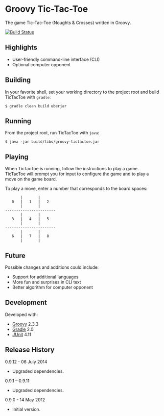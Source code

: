 Groovy Tic-Tac-Toe
==================

The game Tic-Tac-Toe (Noughts & Crosses) written in Groovy.

[![Build Status](https://travis-ci.org/jbarker/groovy-tictactoe.png?branch=master)](https://travis-ci.org/jbarker/groovy-tictactoe)


Highlights
----------

* User-friendly command-line interface (CLI)
* Optional computer opponent


Building
--------

In your favorite shell, set your working directory to the project root and
build TicTacToe with `gradle`:

    $ gradle clean build uberjar


Running
-------

From the project root, run TicTacToe with `java`:

    $ java -jar build/libs/groovy-tictactoe.jar


Playing
-------

When TicTacToe is running, follow the instructions to play a game. TicTacToe
will prompt you for input to configure the game and to play a move on the game
board.

To play a move, enter a number that corresponds to the board spaces:

           |       |
       0   |   1   |   2
           |       |
    -----------------------
           |       |
       3   |   4   |   5
           |       |
    -----------------------
           |       |
       6   |   7   |   8
           |       |


Future
------

Possible changes and additions could include:

* Support for additional languages
* More fun and surprises in CLI text
* Better algorithm for computer opponent


Development
-----------

Developed with:

* [Groovy](http://groovy.codehaus.org/) 2.3.3
* [Gradle](http://www.gradle.org/) 2.0
* [JUnit](http://junit.org/) 4.11


Release History
---------------

0.9.12 - 06 July 2014

* Upgraded dependencies.

0.9.1 &ndash; 0.9.11

* Upgraded dependencies.

0.9.0 - 14 May 2012

* Initial version.
